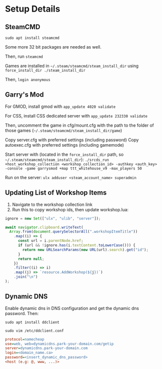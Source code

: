 # Setup Details

## SteamCMD

`sudo apt install steamcmd`

Some more 32 bit packages are needed as well.

Then, run `steamcmd`

Games are installed in `~/.steam/steamcmd/steam_install_dir` using `force_install_dir ./steam_install_dir`

Then, `login anonymous`

## Garry's Mod

For GMOD, install gmod with `app_update 4020 validate`

For CSS, install CSS dedicated server with `app_update 232330 validate`

Then, uncomment the game in cfg/mount.cfg with the path to the folder of those games (`~/.steam/steamcmd/steam_install_dir/game`)

Copy server.cfg with preferred settings (including password)
Copy autoexec.cfg with preferred settings (including gamemode)

Start server with (located in the `force_install_dir` path, so `~/.steam/steamcmd/steam_install_dir`):
`./srcds_run +host_workshop_collection <workshop_collection_id> -authkey <auth_key> -console -game garrysmod +map ttt_whitehouse_v9 -max_players 50`

Run on the server:
`ulx adduser <steam_account_name> superadmin`

## Updating List of Workshop Items

1. Navigate to the workshop collection link
2. Run this to copy workshop ids, then update workshop.lua:

```javascript
ignore = new Set(["ulx", "ulib", "server"]);

await navigator.clipboard.writeText(
  Array.from(document.querySelectorAll(".workshopItemTitle"))
    .map((i) => {
      const url = i.parentNode.href;
      if (url && !ignore.has(i.textContent.toLowerCase())) {
        return new URLSearchParams(new URL(url).search).get("id");
      }
      return null;
    })
    .filter((i) => i)
    .map((j) => `resource.AddWorkshop(${j})`)
    .join("\n")
);
```

## Dynamic DNS

Enable dynamic dns in DNS configuration and get the dynamic dns password. Then:

`sudo apt install ddclient`

`sudo vim /etc/ddclient.conf`

```ini
protocol=namecheap
use=web, web=dynamicdns.park-your-domain.com/getip
server=dynamicdns.park-your-domain.com
login=<domain_name.ca>
password=<insert_dynamic_dns_password>
<host (e.g: @, www, ...)>
```

